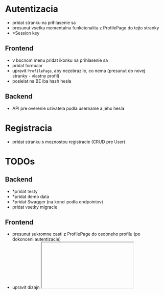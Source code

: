 # Autentizacia

-   pridat stranku na prihlasenie sa
-   presunut vsetku momentalnu funkcionalitu z ProfilePage do tejto stranky
-   \*Session key

## Frontend

-   v bocnom menu pridat ikonku na prihlasenie sa
-   pridat formular
-   upravit `ProfilePage`, aby nezobrazilo, co nema (presunut do novej stranky - vlastny profil)
-   posielat na BE iba hash hesla

## Backend

-   API pre overenie uzivatela podla username a jeho hesla

# Registracia

-   pridat stranku s moznostou registracie (CRUD pre User)

# TODOs

## Backend

-   \*pridat testy
-   \*pridat demo data
-   \*pridat Swagger (na konci podla endpointov)
-   pridat vsetky migracie

## Frontend

-   presunut sukromne casti z ProfilePage do osobneho profilu (po dokonceni autentizacie)
-   upravit dizajn <iframe> vo VideoPlayer (pouzit <video-react>)
-   opravit zvysovanie count (App.tsx):
    -   upravit /inc, /dec cez streamKey
    -   sekcia Profiles/Link nema zvysovat count uzivatelovi (momentalne zvysuje)
    -   \*opravit pricitavanie count-ov (momentalne sa pricita +2, nie +1)

# Refactor (na konci)

-   odstranit nepouzite funkcie
-   presunut konstanty do samostnych suborov
-   skontrolovat syntax pomocou LINT-u
-   usporiadat importy
-   zlucenie DB modelov cez TS typy (aj FE, aj BE)

## Backend

-   pridat vsade status kody

## Frontend

-   pridat url cesty do suboru s konstantami
-   odstranit priecinok `store`
-   odstranit nepouzite komponenty
-   odstranit nepouzite veci z `/public`
-   odstranit nepouzite veci z `/assets`
